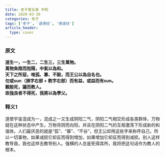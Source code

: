 ```yaml
---
title: 老子第五章 中和
date: 2020-03-30
categories: 老子
tags: ['老子', '道德经', '德道经']
article_header:
  type: cover
---
```


### 原文

**道生一，一生二，二生三，三生萬物。**  
**萬物負陰而抱陽，中氣以為和。**  
**天下之所惡，唯孤、寡、不榖，而王公以為自名也。**  
**勿或sun（損字右部 + 教字右部）而有益，或益而有sun。**  
**覲殷死，議而教人。**  
**故強良者不得死，我將以為學父。**

<!--more-->

### 释义1

道使宇宙混成为一，混成之一又生成阴阳二气，阴阳二气相交形成各类群体，万物就在这种状态中产生。万物背阴而向阳，并且在阴阳二气的互相激荡下形成新的和谐体。人们最厌恶的就是“孤”、“寡”、“不谷”，但王公却用这些字来称呼自己。所以一切事物，如果减损它却反而得到增加，如果增加它却反而得到减损。别人这样教导我，我也这样去教导别人。强横的人总是死得其所，我将把这句话作为教人的根本。
